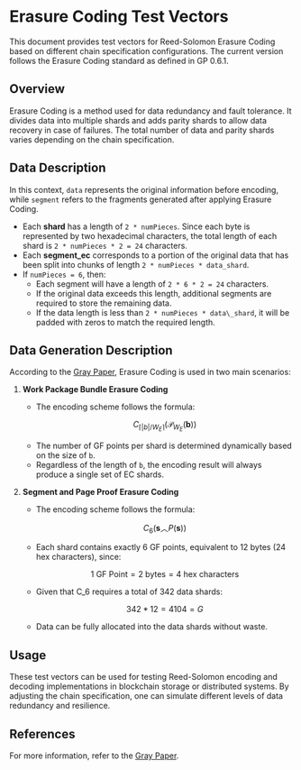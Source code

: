 # Erasure Coding Test Vectors

This document provides test vectors for Reed-Solomon Erasure Coding based on different chain specification configurations. The current version follows the Erasure Coding standard as defined in GP 0.6.1.

## Overview

Erasure Coding is a method used for data redundancy and fault tolerance. It divides data into multiple shards and adds parity shards to allow data recovery in case of failures. The total number of data and parity shards varies depending on the chain specification.

## Data Description

In this context, `data` represents the original information before encoding, while `segment` refers to the fragments generated after applying Erasure Coding.

- Each **shard** has a length of `2 * numPieces`. Since each byte is represented by two hexadecimal characters, the total length of each shard is `2 * numPieces * 2 = 24` characters.
- Each **segment_ec** corresponds to a portion of the original data that has been split into chunks of length `2 * numPieces * data_shard`.
- If `numPieces = 6`, then:
  - Each segment will have a length of `2 * 6 * 2 = 24` characters.
  - If the original data exceeds this length, additional segments are required to store the remaining data.
  - If the data length is less than `2 * numPieces * data\_shard`, it will be padded with zeros to match the required length.

## Data Generation Description

According to the [Gray Paper](https://graypaper.fluffylabs.dev/#/4bb8fd2/1baa001b5701), Erasure Coding is used in two main scenarios:

1. **Work Package Bundle Erasure Coding**
   - The encoding scheme follows the formula: 
     ```math
     C_{\lceil |b| / W_E \rceil}\left( \mathcal{P}_{W_E} (\mathbf{b}) \right)
     ```
   - The number of GF points per shard is determined dynamically based on the size of `b`.
   - Regardless of the length of `b`, the encoding result will always produce a single set of EC shards.

2. **Segment and Page Proof Erasure Coding**
   - The encoding scheme follows the formula:
     ```math
     C_6( \mathbf{s}︿P(\mathbf{s}) )
     ```
   - Each shard contains exactly 6 GF points, equivalent to 12 bytes (24 hex characters), since:
     ```math
     1 \text{ GF Point} = 2 \text{ bytes} = 4 \text{ hex characters}
     ```
   - Given that C_6 requires a total of 342 data shards:
     ```math
     342 * 12 = 4104 = G
     ```
   - Data can be fully allocated into the data shards without waste.

## Usage

These test vectors can be used for testing Reed-Solomon encoding and decoding implementations in blockchain storage or distributed systems. By adjusting the chain specification, one can simulate different levels of data redundancy and resilience.

## References

For more information, refer to the [Gray Paper](https://graypaper.fluffylabs.dev/#/4bb8fd2/3c11003c1100).

